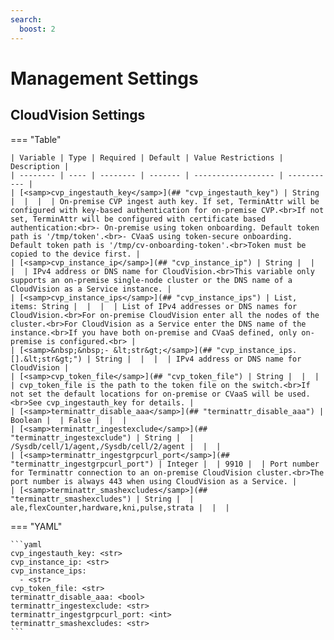 ```yaml
---
search:
  boost: 2
---
```


# Management Settings

## CloudVision Settings

=== "Table"

    | Variable | Type | Required | Default | Value Restrictions | Description |
    | -------- | ---- | -------- | ------- | ------------------ | ----------- |
    | [<samp>cvp_ingestauth_key</samp>](## "cvp_ingestauth_key") | String |  |  |  | On-premise CVP ingest auth key. If set, TerminAttr will be configured with key-based authentication for on-premise CVP.<br>If not set, TerminAttr will be configured with certificate based authentication:<br>- On-premise using token onboarding. Default token path is '/tmp/token'.<br>- CVaaS using token-secure onboarding. Default token path is '/tmp/cv-onboarding-token'.<br>Token must be copied to the device first. |
    | [<samp>cvp_instance_ip</samp>](## "cvp_instance_ip") | String |  |  |  | IPv4 address or DNS name for CloudVision.<br>This variable only supports an on-premise single-node cluster or the DNS name of a CloudVision as a Service instance. |
    | [<samp>cvp_instance_ips</samp>](## "cvp_instance_ips") | List, items: String |  |  |  | List of IPv4 addresses or DNS names for CloudVision.<br>For on-premise CloudVision enter all the nodes of the cluster.<br>For CloudVision as a Service enter the DNS name of the instance.<br>If you have both on-premise and CVaaS defined, only on-premise is configured.<br> |
    | [<samp>&nbsp;&nbsp;- &lt;str&gt;</samp>](## "cvp_instance_ips.[].&lt;str&gt;") | String |  |  |  | IPv4 address or DNS name for CloudVision |
    | [<samp>cvp_token_file</samp>](## "cvp_token_file") | String |  |  |  | cvp_token_file is the path to the token file on the switch.<br>If not set the default locations for on-premise or CVaaS will be used.<br>See cvp_ingestauth_key for details. |
    | [<samp>terminattr_disable_aaa</samp>](## "terminattr_disable_aaa") | Boolean |  | False |  |  |
    | [<samp>terminattr_ingestexclude</samp>](## "terminattr_ingestexclude") | String |  | /Sysdb/cell/1/agent,/Sysdb/cell/2/agent |  |  |
    | [<samp>terminattr_ingestgrpcurl_port</samp>](## "terminattr_ingestgrpcurl_port") | Integer |  | 9910 |  | Port number for Terminattr connection to an on-premise CloudVision cluster.<br>The port number is always 443 when using CloudVision as a Service. |
    | [<samp>terminattr_smashexcludes</samp>](## "terminattr_smashexcludes") | String |  | ale,flexCounter,hardware,kni,pulse,strata |  |  |

=== "YAML"

    ```yaml
    cvp_ingestauth_key: <str>
    cvp_instance_ip: <str>
    cvp_instance_ips:
      - <str>
    cvp_token_file: <str>
    terminattr_disable_aaa: <bool>
    terminattr_ingestexclude: <str>
    terminattr_ingestgrpcurl_port: <int>
    terminattr_smashexcludes: <str>
    ```
